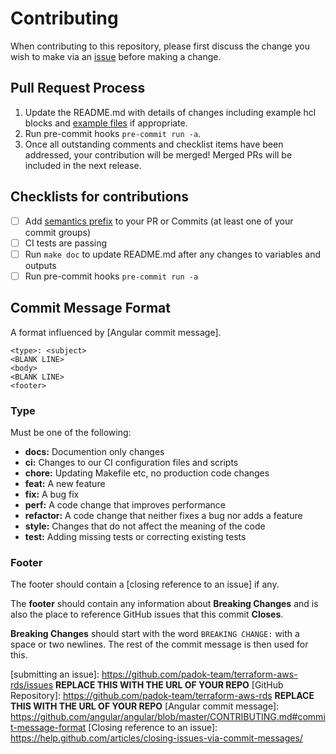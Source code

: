 # Contributing

When contributing to this repository, please first discuss the change you wish to make via an [issue](https://github.com/padok-team/terraform-aws-rds/issues) before making a change.

## Pull Request Process

1. Update the README.md with details of changes including example hcl blocks and [example files](./examples) if appropriate.
2. Run pre-commit hooks `pre-commit run -a`.
3. Once all outstanding comments and checklist items have been addressed, your contribution will be merged! Merged PRs will be included in the next release.

## Checklists for contributions

- [ ] Add [semantics prefix](#semantic-pull-requests) to your PR or Commits (at least one of your commit groups)
- [ ] CI tests are passing
- [ ] Run `make doc` to update README.md after any changes to variables and outputs
- [ ] Run pre-commit hooks `pre-commit run -a`

## Commit Message Format

A format influenced by [Angular commit message].

```text
<type>: <subject>
<BLANK LINE>
<body>
<BLANK LINE>
<footer>
```

### Type

Must be one of the following:

- **docs:** Documention only changes
- **ci:** Changes to our CI configuration files and scripts
- **chore:** Updating Makefile etc, no production code changes
- **feat:** A new feature
- **fix:** A bug fix
- **perf:** A code change that improves performance
- **refactor:** A code change that neither fixes a bug nor adds a feature
- **style:** Changes that do not affect the meaning of the code
- **test:** Adding missing tests or correcting existing tests

### Footer

The footer should contain a [closing reference to an issue] if any.

The **footer** should contain any information about **Breaking Changes** and is
also the place to reference GitHub issues that this commit **Closes**.

**Breaking Changes** should start with the word `BREAKING CHANGE:` with a space
or two newlines. The rest of the commit message is then used for this.

[submitting an issue]: https://github.com/padok-team/terraform-aws-rds/issues **REPLACE THIS WITH THE URL OF YOUR REPO**
[GitHub Repository]: https://github.com/padok-team/terraform-aws-rds **REPLACE THIS WITH THE URL OF YOUR REPO**
[Angular commit message]: https://github.com/angular/angular/blob/master/CONTRIBUTING.md#commit-message-format
[Closing reference to an issue]: https://help.github.com/articles/closing-issues-via-commit-messages/
